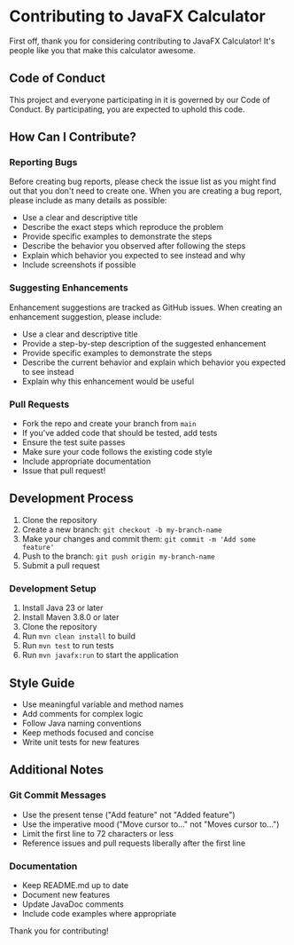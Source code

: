 # Contributing to JavaFX Calculator

First off, thank you for considering contributing to JavaFX Calculator! It's people like you that make this calculator awesome.

## Code of Conduct

This project and everyone participating in it is governed by our Code of Conduct. By participating, you are expected to uphold this code.

## How Can I Contribute?

### Reporting Bugs

Before creating bug reports, please check the issue list as you might find out that you don't need to create one. When you are creating a bug report, please include as many details as possible:

* Use a clear and descriptive title
* Describe the exact steps which reproduce the problem
* Provide specific examples to demonstrate the steps
* Describe the behavior you observed after following the steps
* Explain which behavior you expected to see instead and why
* Include screenshots if possible

### Suggesting Enhancements

Enhancement suggestions are tracked as GitHub issues. When creating an enhancement suggestion, please include:

* Use a clear and descriptive title
* Provide a step-by-step description of the suggested enhancement
* Provide specific examples to demonstrate the steps
* Describe the current behavior and explain which behavior you expected to see instead
* Explain why this enhancement would be useful

### Pull Requests

* Fork the repo and create your branch from `main`
* If you've added code that should be tested, add tests
* Ensure the test suite passes
* Make sure your code follows the existing code style
* Include appropriate documentation
* Issue that pull request!

## Development Process

1. Clone the repository
2. Create a new branch: `git checkout -b my-branch-name`
3. Make your changes and commit them: `git commit -m 'Add some feature'`
4. Push to the branch: `git push origin my-branch-name`
5. Submit a pull request

### Development Setup

1. Install Java 23 or later
2. Install Maven 3.8.0 or later
3. Clone the repository
4. Run `mvn clean install` to build
5. Run `mvn test` to run tests
6. Run `mvn javafx:run` to start the application

## Style Guide

* Use meaningful variable and method names
* Add comments for complex logic
* Follow Java naming conventions
* Keep methods focused and concise
* Write unit tests for new features

## Additional Notes

### Git Commit Messages

* Use the present tense ("Add feature" not "Added feature")
* Use the imperative mood ("Move cursor to..." not "Moves cursor to...")
* Limit the first line to 72 characters or less
* Reference issues and pull requests liberally after the first line

### Documentation

* Keep README.md up to date
* Document new features
* Update JavaDoc comments
* Include code examples where appropriate

Thank you for contributing! 